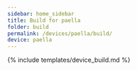```yaml
---
sidebar: home_sidebar
title: Build for paella
folder: build
permalink: /devices/paella/build/
device: paella
---
```

{% include templates/device_build.md %}
